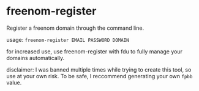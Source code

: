 # freenom-register

Register a freenom domain through the command line.

usage: `freenom-register EMAIL PASSWORD DOMAIN`

for increased use, use freenom-register with fdu to fully manage your domains automatically.

disclaimer: I was banned multiple times while trying to create this
tool, so use at your own risk. To be safe, I reccommend generating
your own `fpbb` value.

